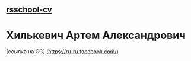 [rsschool-cv](https://annavoloshina.github.io/rsschool-cv/)
---
# Хилькевич Артем Александрович
[ссылка на СС] (https://ru-ru.facebook.com/)
